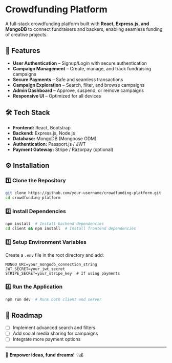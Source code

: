 # Crowdfunding Platform

A full-stack crowdfunding platform built with **React, Express.js, and MongoDB** to connect fundraisers and backers, enabling seamless funding of creative projects.

## 🚀 Features

- **User Authentication** – Signup/Login with secure authentication
- **Campaign Management** – Create, manage, and track fundraising campaigns
- **Secure Payments** – Safe and seamless transactions
- **Campaign Exploration** – Search, filter, and browse campaigns
- **Admin Dashboard** – Approve, suspend, or remove campaigns
- **Responsive UI** – Optimized for all devices

## 🛠️ Tech Stack

- **Frontend:** React, Bootstrap
- **Backend:** Express.js, Node.js
- **Database:** MongoDB (Mongoose ODM)
- **Authentication:** Passport.js / JWT
- **Payment Gateway:** Stripe / Razorpay (optional)

## ⚙️ Installation

### 1️⃣ Clone the Repository
```sh
git clone https://github.com/your-username/crowdfunding-platform.git
cd crowdfunding-platform
```

### 2️⃣ Install Dependencies
```sh
npm install  # Install backend dependencies
cd client && npm install  # Install frontend dependencies
```

### 3️⃣ Setup Environment Variables
Create a `.env` file in the root directory and add:
```env
MONGO_URI=your_mongodb_connection_string
JWT_SECRET=your_jwt_secret
STRIPE_SECRET=your_stripe_key  # If using payments
```

### 4️⃣ Run the Application
```sh
npm run dev  # Runs both client and server
```

## 📌 Roadmap
- [ ] Implement advanced search and filters
- [ ] Add social media sharing for campaigns
- [ ] Integrate more payment options

---

🚀 **Empower ideas, fund dreams!** 💡💰



